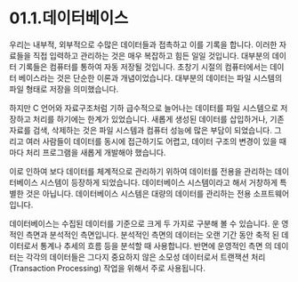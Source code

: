 # 01.1.데이터베이스 
우리는 내부적, 외부적으로 수많은 데이터들과 접촉하고 이를 기록을 합니다. 이러한 자 료들을 직접 입력하고 관리하는 것은 매우 복잡하고 힘든 일일 것입니다. 대부분의 데이 터 기록들은 컴퓨터를 통하여 자동 저장될 것입니다. 초창기 시절의 컴퓨터에서는 데이터 베이스라는 것은 단순한 이론과 개념이었습니다. 대부분의 데이터는 파일 시스템의 파일 형태로 저장을 의미했습니다.  

하지만 C 언어와 자료구조처럼 기하 급수적으로 늘어나는 데이터를 파일 시스템으로 저 장하고 처리를 하기에는 한계가 있었습니다. 새롭게 생성된 데이터를 삽입하거나, 기존 자료를 검색, 삭제하는 것은 파일 시스템과 컴퓨터 성능에 많은 부담이 되었습니다. 그 리고 여러 사람들이 데이터를 동시에 접근하기도 어렵고, 데이터 구조의 변경이 있을 때 마다 처리 프로그램을 새롭게 개발해야 했습니다.  

이로 인하여 보다 데이터를 체계적으로 관리하기 위하여 데이터를 전용을 관리하는 데이 터베이스 시스템이 등장하게 되었습니다. 데이터베이스 시스템이라고 해서 거창하게 특 별한 것은 아닙니다. 데이터베이스 시스템은 대량의 데이터를 관리하는 전용 소프트웨어 입니다.  

데이터베이스는 수집된 데이터를 기준으로 크게 두 가지로 구분해 볼 수 있습니다. 운 영적인 측면과 분석적인 측면입니다. 분석적인 측면의 데이터는 오랜 기간 동안 축적 된 데이터로서 통계나 추세의 흐름 등을 분석할 때 사용합니다. 반면에 운영적인 측면 의 데이터는 각각의 데이터들은 그다지 중요하지 않은 소모성 데이터로서 트랜잭션 처리 (Transaction Processing) 작업을 위해서 주로 사용됩니다. 